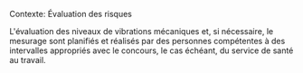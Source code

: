 Contexte: Évaluation des risques

L'évaluation des niveaux de vibrations mécaniques et, si nécessaire, le mesurage sont planifiés et réalisés par des personnes compétentes à des intervalles appropriés avec le concours, le cas échéant, du service de santé au travail.